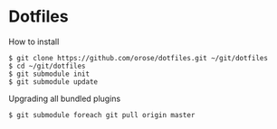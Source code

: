 # Dotfiles

How to install

    $ git clone https://github.com/orose/dotfiles.git ~/git/dotfiles
    $ cd ~/git/dotfiles
    $ git submodule init
    $ git submodule update

Upgrading all bundled plugins

    $ git submodule foreach git pull origin master

